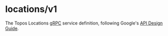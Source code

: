 # locations/v1

The Topos Locations [gRPC](https://grpc.io/) service definition, following
Google's [API Design Guide](https://cloud.google.com/apis/design/).
